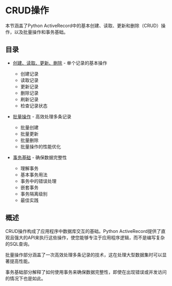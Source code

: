 # CRUD操作

本节涵盖了Python ActiveRecord中的基本创建、读取、更新和删除（CRUD）操作，以及批量操作和事务基础。

## 目录

- [创建、读取、更新、删除](create_read_update_delete.md) - 单个记录的基本操作
  - 创建记录
  - 读取记录
  - 更新记录
  - 删除记录
  - 刷新记录
  - 检查记录状态

- [批量操作](batch_operations.md) - 高效处理多条记录
  - 批量创建
  - 批量更新
  - 批量删除
  - 批量操作的性能优化

- [事务基础](transaction_basics.md) - 确保数据完整性
  - 理解事务
  - 基本事务用法
  - 事务中的错误处理
  - 嵌套事务
  - 事务隔离级别
  - 最佳实践

## 概述

CRUD操作构成了应用程序中数据库交互的基础。Python ActiveRecord提供了直观且强大的API来执行这些操作，使您能够专注于应用程序逻辑，而不是编写复杂的SQL查询。

批量操作部分涵盖了一次高效处理多条记录的技术，这在处理大型数据集时可以显著提高性能。

事务基础部分解释了如何使用事务来确保数据完整性，即使在出现错误或并发访问的情况下也是如此。